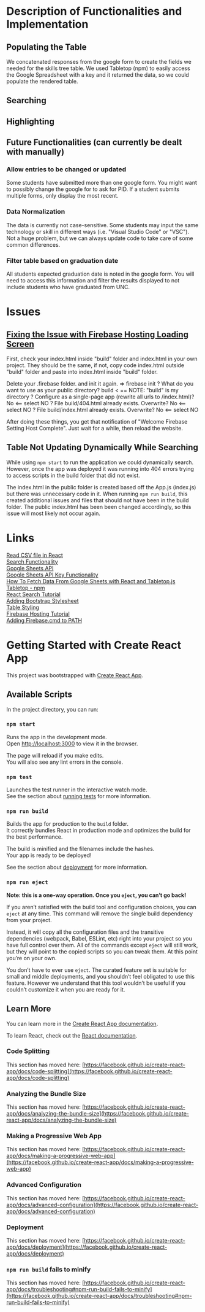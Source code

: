 # Description of Functionalities and Implementation

## Populating the Table
We concatenated responses from the google form to create the fields we needed for the skills tree table. We used Tabletop (npm) to easily access the Google Spreadsheet with a key and it returned the data, so we could populate the rendered table.

## Searching

## Highlighting

## Future Functionalities (can currently be dealt with manually)

### Allow entries to be changed or updated
Some students have submitted more than one google form. You might want to possibly change the google for to ask for PID. If a student submits multiple forms, only display the most recent.

### Data Normalization
The data is currently not case-sensitive. Some students may input the same technology or skill in different ways (i.e. "Visual Studio Code" or "VSC"). Not a huge problem, but we can always update code to take care of some common differences.

### Filter table based on graduation date
All students expected graduation date is noted in the google form. You will need to access this information and filter the results displayed to not include students who have graduated from UNC.

# Issues 

## [Fixing the Issue with Firebase Hosting Loading Screen](https://github.com/coreui/coreui-react/issues/55)

First, check your index.html inside "build" folder and index.html in your own project. They should be the same, if not, copy code index.html outside "build" folder and paste into index.html inside "build" folder.

Delete your .firebase folder. and init it again.
=> firebase init
? What do you want to use as your public directory? build < == NOTE: "build" is my directory
? Configure as a single-page app (rewrite all urls to /index.html)? No <== select NO
? File build/404.html already exists. Overwrite? No <== select NO
? File build/index.html already exists. Overwrite? No <== select NO

After doing these things, you get that notification of "Welcome Firebase Setting Host Complete". Just wait for a while, then reload the website.

## Table Not Updating Dynamically While Searching

While using `npm start` to run the application we could dynamically search. However, once the app was deployed it was running into 404 errors trying to access scripts in the build folder that did not exist. 

The index.html in the public folder is created based off the App.js (index.js) but there was unnecessary code in it. When running `npm run build`, this created additional issues and files that should not have been in the build folder. The public index.html has been been changed accordingly, so this issue will most likely not occur again. 

# Links

[Read CSV file in React](https://www.cluemediator.com/read-csv-file-in-react)  
[Search Functionality](https://developer.okta.com/blog/2020/08/26/react-hooks)  
[Google Sheets API](https://developers.google.com/sheets/api/reference/rest)  
[Google Sheets API Key Functionality](https://developers.google.com/sheets/api/reference/rest/v4/spreadsheets/get)  
[How To Fetch Data From Google Sheets with React and Tabletop.js](https://medium.com/vowel-magic/how-to-fetch-data-from-google-sheets-with-react-and-tabletop-js-ca0e9d2ab34b)  
[Tabletop - npm](https://www.npmjs.com/package/tabletop)  
[React Search Tutorial](https://www.emgoto.com/react-search-bar/)  
[Adding Bootstrap Stylesheet](https://react-bootstrap.github.io/getting-started/introduction/)  
[Table Styling](https://react-bootstrap.github.io/components/table/)   
[Firebase Hosting Tutorial](https://www.youtube.com/watch?v=IDHfvpsYShs)   
[Adding Firebase.cmd to PATH](https://stackoverflow.com/questions/29531235/firebase-hosting-set-up-issue?stw=2)  

# Getting Started with Create React App

This project was bootstrapped with [Create React App](https://github.com/facebook/create-react-app).

## Available Scripts

In the project directory, you can run:

### `npm start`

Runs the app in the development mode.\
Open [http://localhost:3000](http://localhost:3000) to view it in the browser.

The page will reload if you make edits.\
You will also see any lint errors in the console.

### `npm test`

Launches the test runner in the interactive watch mode.\
See the section about [running tests](https://facebook.github.io/create-react-app/docs/running-tests) for more information.

### `npm run build`

Builds the app for production to the `build` folder.\
It correctly bundles React in production mode and optimizes the build for the best performance.

The build is minified and the filenames include the hashes.\
Your app is ready to be deployed!

See the section about [deployment](https://facebook.github.io/create-react-app/docs/deployment) for more information.

### `npm run eject`

**Note: this is a one-way operation. Once you `eject`, you can’t go back!**

If you aren’t satisfied with the build tool and configuration choices, you can `eject` at any time. This command will remove the single build dependency from your project.

Instead, it will copy all the configuration files and the transitive dependencies (webpack, Babel, ESLint, etc) right into your project so you have full control over them. All of the commands except `eject` will still work, but they will point to the copied scripts so you can tweak them. At this point you’re on your own.

You don’t have to ever use `eject`. The curated feature set is suitable for small and middle deployments, and you shouldn’t feel obligated to use this feature. However we understand that this tool wouldn’t be useful if you couldn’t customize it when you are ready for it.


## Learn More

You can learn more in the [Create React App documentation](https://facebook.github.io/create-react-app/docs/getting-started).

To learn React, check out the [React documentation](https://reactjs.org/).

### Code Splitting

This section has moved here: [https://facebook.github.io/create-react-app/docs/code-splitting](https://facebook.github.io/create-react-app/docs/code-splitting)

### Analyzing the Bundle Size

This section has moved here: [https://facebook.github.io/create-react-app/docs/analyzing-the-bundle-size](https://facebook.github.io/create-react-app/docs/analyzing-the-bundle-size)

### Making a Progressive Web App

This section has moved here: [https://facebook.github.io/create-react-app/docs/making-a-progressive-web-app](https://facebook.github.io/create-react-app/docs/making-a-progressive-web-app)

### Advanced Configuration

This section has moved here: [https://facebook.github.io/create-react-app/docs/advanced-configuration](https://facebook.github.io/create-react-app/docs/advanced-configuration)

### Deployment

This section has moved here: [https://facebook.github.io/create-react-app/docs/deployment](https://facebook.github.io/create-react-app/docs/deployment)

### `npm run build` fails to minify

This section has moved here: [https://facebook.github.io/create-react-app/docs/troubleshooting#npm-run-build-fails-to-minify](https://facebook.github.io/create-react-app/docs/troubleshooting#npm-run-build-fails-to-minify)
